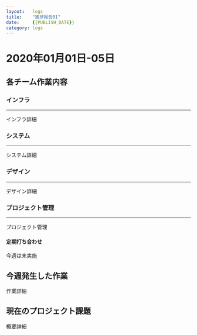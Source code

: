 ```yaml
---
layout:   logs
title:    "進捗報告01"
date:     {{PUBLISH_DATE}}
category: logs
---
```


# 2020年01月01日-05日

## 各チーム作業内容

### インフラ
------------------------------------------------------------
インフラ詳細

### システム
------------------------------------------------------------
システム詳細

### デザイン
------------------------------------------------------------
デザイン詳細

### プロジェクト管理
------------------------------------------------------------
プロジェクト管理

#### 定期打ち合わせ
今週は未実施

## 今週発生した作業
作業詳細

## 現在のプロジェクト課題
概要詳細
